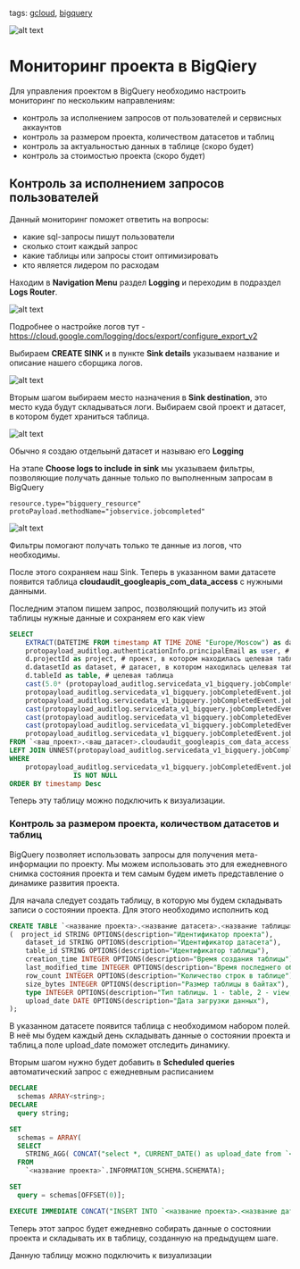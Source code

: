 <!-- добавляем не больше трёх тегов -->
tags:
[gcloud](https://github.com/search?q=user%3Abaikulov+repo%3Abaikulov%2Finstructions+tags%3A+gcloud+in%3Afile&type=code),
[bigquery](https://github.com/search?q=user%3Abaikulov+repo%3Abaikulov%2Finstructions+tags%3A+bigquery+in%3Afile&type=code)

<!-- добавляем картинку -->
![alt text](https://github.com/baikulov/instructions/blob/master/images/test_image.png)

# Мониторинг проекта в BigQiery

Для управления проектом в BigQuery необходимо настроить мониторинг по нескольким направлениям:
- контроль за исполнением запросов от пользователей и сервисных аккаунтов
- контроль за размером проекта, количеством датасетов и таблиц
- контроль за актуальностью данных в таблице (скоро будет)
- контроль за стоимостью проекта (скоро будет)


## Контроль за исполнением запросов пользователей

Данный мониторинг поможет ответить на вопросы:
- какие sql-запросы пишут пользователи
- сколько стоит каждый запрос
- какие таблицы или запросы стоит оптимизировать
- кто является лидером по расходам

Находим в **Navigation Menu** раздел **Logging** и переходим в подраздел **Logs Router**.
<!-- картинка -->
![alt text](https://github.com/baikulov/instructions/blob/master/images/start_logging_bq.jpg)

Подробнее о настройке логов тут - https://cloud.google.com/logging/docs/export/configure_export_v2



Выбираем **CREATE SINK** и в пункте **Sink details** указываем название и описание нашего сборщика логов.
<!-- картинка -->
![alt text](https://github.com/baikulov/instructions/blob/master/images/sink_details.jpg)


Вторым шагом выбираем место назначения в **Sink destination**, это место куда будут складываться логи. Выбираем свой проект и датасет, в котором будет храниться таблица.
<!-- картинка -->
![alt text](https://github.com/baikulov/instructions/blob/master/images/sink_destionation.jpg)

Обычно я создаю отдельынй датасет и называю его **Logging**


На этапе **Choose logs to include in sink** мы указываем фильтры, позволяющие получать данные только по выполненным запросам в BigQuery

```
resource.type="bigquery_resource"
protoPayload.methodName="jobservice.jobcompleted"
```
<!-- картинка -->
![alt text](https://github.com/baikulov/instructions/blob/master/images/choose_logs.jpg)

Фильтры помогают получать только те данные из логов, что необходимы.


После этого сохраняем наш Sink. Теперь в указанном вами датасете появится таблица **cloudaudit_googleapis_com_data_access** с нужными данными.


Последним этапом пишем запрос, позволяющий получить из этой таблицы нужные данные и сохраняем его как view

```sql
SELECT
    EXTRACT(DATETIME FROM timestamp AT TIME ZONE "Europe/Moscow") as datetime, # время выполнения запроса
	protopayload_auditlog.authenticationInfo.principalEmail as user, # аккаунт,совершивший запрос
    d.projectId as project, # проект, в котором находилась целевая таблица
    d.datasetId as dataset, # датасет, в котором находилась целевая таблица
    d.tableId as table, # целевая таблица
    cast(5.0* (protopayload_auditlog.servicedata_v1_bigquery.jobCompletedEvent.job.jobStatistics.totalProcessedBytes / 1000000000000) as numeric) as queryCostInUSD, # стоимость запроса в долларах из прайса 5$ за 1Tb
    protopayload_auditlog.servicedata_v1_bigquery.jobCompletedEvent.job.jobStatistics.totalBilledBytes, # кол-во оплачиваемых байт
    protopayload_auditlog.servicedata_v1_bigquery.jobCompletedEvent.job.jobStatistics.totalProcessedBytes, # кол-во прочитанных байт
    cast(protopayload_auditlog.servicedata_v1_bigquery.jobCompletedEvent.job.jobStatistics.totalProcessedBytes / 1000000 as numeric) as processed_mb, # кол-во прочитанных мегабайт
    cast(protopayload_auditlog.servicedata_v1_bigquery.jobCompletedEvent.job.jobStatistics.totalProcessedBytes / 1000000000 as numeric) as processed_gb, # кол-во прочитанных гигабайт
    cast(protopayload_auditlog.servicedata_v1_bigquery.jobCompletedEvent.job.jobStatistics.totalProcessedBytes / 1000000000000 as numeric) as processed_tb, # кол-во прочитанных террабайт
    protopayload_auditlog.servicedata_v1_bigquery.jobCompletedEvent.job.jobConfiguration.query.query # текст запроса
FROM `<ваш_проект>.<ваш_датасет>.cloudaudit_googleapis_com_data_access`
LEFT JOIN UNNEST(protopayload_auditlog.servicedata_v1_bigquery.jobCompletedEvent.job.jobStatistics.referencedTables) as d
WHERE 
	protopayload_auditlog.servicedata_v1_bigquery.jobCompletedEvent.job.jobStatistics.totalProcessedBytes 
				IS NOT NULL
ORDER BY timestamp Desc
```

Теперь эту таблицу можно подключить к визуализации.


### Контроль за размером проекта, количеством датасетов и таблиц


BigQuery позволяет использовать запросы для получения мета-информации по проекту. Мы можем использовать это для ежедневного снимка состояния проекта и тем самым будем иметь представление о динамике развития проекта.

Для начала следует создать таблицу, в которую мы будем складывать записи о состоянии проекта. Для этого необходимо исполнить код 

```sql
CREATE TABLE `<название проекта>.<название датасета>.<название таблицы>`
(  project_id STRING OPTIONS(description="Идентификатор проекта"),
    dataset_id STRING OPTIONS(description="Идентификатор датасета"),
    table_id STRING OPTIONS(description="Идентификатор таблицы"),
    creation_time INTEGER OPTIONS(description="Время создания таблицы"),
    last_modified_time INTEGER OPTIONS(description="Время последнего обновления таблицы"),
    row_count INTEGER OPTIONS(description="Количество строк в таблице"),
    size_bytes INTEGER OPTIONS(description="Размер таблицы в байтах"),
    type INTEGER OPTIONS(description="Тип таблицы. 1 - table, 2 - view, 3-external"),
    upload_date DATE OPTIONS(description="Дата загрузки данных"),
);
```
В указанном датасете появится таблица с необходимом набором полей. В неё мы будем каждый день складывать данные о состоянии проекта и таблиц,а поле upload_date поможет отследить динамику.

Вторым шагом нужно будет добавить в **Scheduled queries** автоматический запрос с ежедневным расписанием

```sql
DECLARE
  schemas ARRAY<string>;
DECLARE
  query string;

SET
  schemas = ARRAY(
  SELECT
    STRING_AGG( CONCAT("select *, CURRENT_DATE() as upload_date from `<название проекта>.", schema_name, ".__TABLES__` "), "union all \n")
  FROM
    `<название проекта>`.INFORMATION_SCHEMA.SCHEMATA);

SET
  query = schemas[OFFSET(0)];

EXECUTE IMMEDIATE CONCAT("INSERT INTO `<название проекта>.<название датасета>.<название таблицы>` ", query);
```

Теперь этот запрос будет ежедневно собирать данные о состоянии проекта и складывать их в таблицу, созданную на предыдущем шаге.

Данную таблицу можно подключить к визуализации

<!--
### ERD-диаграмма слоя витрин

Для построения такой диаграммы быстро и без особых затрат надо воспользоваться кодом

```
SELECT
 table_name, ddl
FROM
 `<your_project>`.<dataset>.INFORMATION_SCHEMA.TABLES
```
Он вернёт DDL-таблиц в датасете, который потом можно импортировать в любой ERD-диаграммер(с предварительной обработкой из-за разницы в схемах данных)
-->
